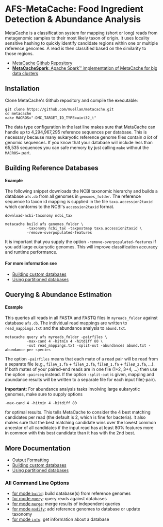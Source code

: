 # AFS-MetaCache: Food Ingredient Detection & Abundance Analysis

MetaCache is a classification system for mapping (short or long) reads from metagenomic samples to their most likely taxon of origin. It uses locality sensitive hashing to quickly identify candidate regions within one or multiple reference genomes. A read is then classified based on the similarity to those regions. 


* [MetaCache Github Repository](https://github.com/muellan/metacache)
* [**MetaCacheSpark**: Apache Spark&trade; implementation of MetaCache for big data clusters](https://github.com/jmabuin/MetaCacheSpark)



## Installation

Clone MetaCache's Github repository and compile the executable:

```
git clone https://github.com/muellan/metacache.git 
cd metacache
make MACROS="-DMC_TARGET_ID_TYPE=uint32_t"
```

The data type configuration in the last line makes sure that MetaCache can handle up to 4,294,967,295 reference sequences per database.
This is necessary because many eukaryotic reference genome files contain _a lot_ of genomic sequences.
If you know that your database will include less than 65,535 sequences you can safe memory by just calling `make` without the `MACROS=` part. 



## Building Reference Databases

#### Example

The following snippet downloads the NCBI taxonomic hierarchy and builds a database `afs.db` from all genomes in `genomes_folder`. The reference sequence to taxon id mapping is supplied in the file `taxa.accession2taxid` which
conforms to the NCBI's `accession2taxid` format.
```
download-ncbi-taxonomy ncbi_tax

metacache build afs genomes_folder \
          -taxonomy ncbi_tax -taxpostmap taxa.accession2taxid \
          -remove-overpopulated-features 
```

It is important that you supply the option `-remove-overpopulated-features` if you add large eukaryotic genomes. This will improve classification accuracy and runtime performance.


#### For more information see
* [Building custom databases](building.md)
* [Using partitioned databases](partitioning.md)



## Querying & Abundance Estimation

#### Example

This queries all reads in all FASTA and FASTQ files in `myreads_folder` against database `afs.db`. The individual read mappings are written to `read_mappings.txt` and the abundance analysis to `abund.txt`.
```
metacache query afs myreads_folder -pairfiles \
          -max-cand 4 -hitmin 4 -hitdiff 80 \
          -out read_mappings.txt -split-out -abundances abund.txt -abundance-per species
```

The option `-pairfiles` means that each mate of a read pair will be read from a separate file (e.g., `fileA_1.fa` + `fileA_2.fa`, `fileB_1.fa` + `fileB_2.fa`, ...). If both mates of your paired-end reads are in one file (1+2, 3+4, ...) then use the option `-pairseq` instead.
If the option `-split-out` is given, mapping and abundance results will be written to a separate file for each input file(-pair).

**Important:** For abundance analysis tasks involving large eukaryotic genomes, make sure to supply options 
```
-max-cand 4 -hitmin 4 -hitdiff 80
```
for optimal results. This tells MetaCache to consider the 4 best matching candidates per read (the default is 2, which is fine for bacteria). It also makes sure that the best matching candidate wins over the lowest common ancestor of all candidates if the input read has at least 80% features more in common with this best candidate than it has with the 2nd best.



## More Documentation

* [Output Formatting](output.md)
* [Building custom databases](building.md)
* [Using partitioned databases](partitioning.md)


### All Command Line Options

* [for mode `build`](mode_build.txt): build database(s) from reference genomes
* [for mode `query`](mode_query.txt): query reads against databases
* [for mode `merge`](mode_merge.txt): merge results of independent queries
* [for mode `modify`](mode_modify.txt): add reference genomes to database or update taxonomy
* [for mode `info`](mode_info.txt): get information about a database

